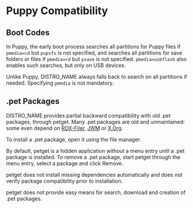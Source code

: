 # Puppy Compatibility

## Boot Codes

In Puppy, the early boot process searches all partitions for Puppy files if `pmedia=cd` but `pupsfs` is not specified, and searches all partitions for save folders or files if `pmedia=cd` but `psave` is not specified. `pmedia=usbflash` also enables such searches, but only on USB devices.

Unlike Puppy, DISTRO_NAME always falls back to search on all partitions if needed. Specifying `pmedia` is not mandatory.

## .pet Packages

DISTRO_NAME provides partial backward compatibility with old .pet packages, through petget. Many .pet packages are old and unmaintained: some even depend on [ROX-Filer](https://rox.sourceforge.net/desktop/ROX-Filer), [JWM](http://joewing.net/projects/jwm/) or [X.Org](https://www.x.org/).

To install a .pet package, open it using the file manager.

By default, petget is a hidden application without a menu entry until a .pet package is installed. To remove a .pet package, start petget through the menu entry, select a package and click Remove.

petget does not install missing dependencies automatically and does not verify package compatibility prior to installation.

petget does not provide easy means for search, download and creation of .pet packages.